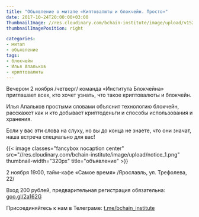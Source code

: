 ```yaml
---
title: "Объявление о митапе «Киптовалюты и блокчейн. Просто»"
date: 2017-10-24T20:00:00+03:00
ThumbnailImage: //res.cloudinary.com/bchain-institute/image/upload/v1523394521/notice_1.png
thumbnailImagePosition: right

categories:
- митап
- объявление
tags:
- блокчейн
- Илья Апальков
- криптовалюты
---
```


Вечером 2 ноября /четверг/ команда «Института Блокчейна» приглашает всех, кто хочет узнать, что такое криптовалюты и блокчейн.
<!--more-->

Илья Апальков простыми словами объяснит технологию блокчейн, расскажет как и кто добывает криптоденьги и способы использования и хранения.

Если у вас эти слова на слуху, но вы до конца не знаете, что они значат, наша встреча специально для вас!

{{< image classes="fancybox nocaption center" src="//res.cloudinary.com/bchain-institute/image/upload/notice_1.png" thumbnail-width="320px" title="объявление" >}}

2 ноября 19:00, тайм-кафе «Самое время» /Ярославль, ул. Трефолева, 22/

Вход 200 рублей, предварительная регистрация обязательна: [goo.gl/2a162G](http://goo.gl/2a162G)

Присоединяйтесь к нам в Телеграме: [t.me/bchain_institute](http://t.me/bchain_institute)
